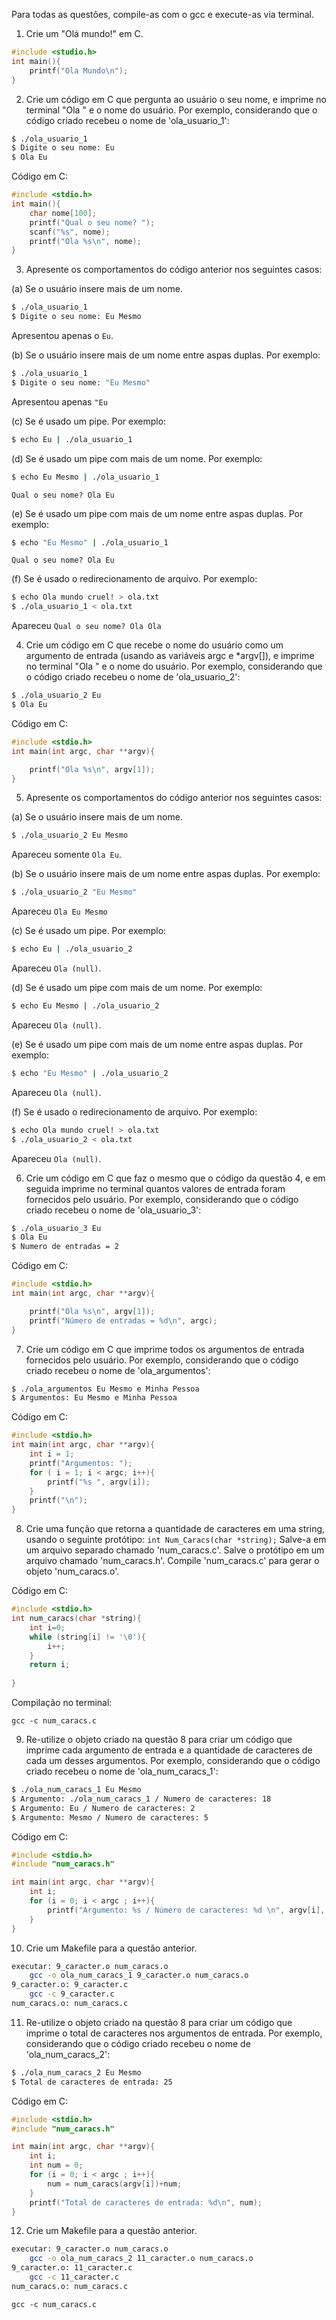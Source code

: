Para todas as questões, compile-as com o gcc e execute-as via terminal.

1. Crie um "Olá mundo!" em C.

```C
#include <studio.h>
int main(){
	printf("Ola Mundo\n");
}
```

2. Crie um código em C que pergunta ao usuário o seu nome, e imprime no terminal "Ola " e o nome do usuário. Por exemplo, considerando que o código criado recebeu o nome de 'ola_usuario_1':

```bash
$ ./ola_usuario_1
$ Digite o seu nome: Eu
$ Ola Eu
```
Código em C:

```C
#include <stdio.h>
int main(){
	char nome[100];
	printf("Qual o seu nome? ");
	scanf("%s", nome);
	printf("Ola %s\n", nome);
}
```

3. Apresente os comportamentos do código anterior nos seguintes casos:

(a) Se o usuário insere mais de um nome.
```bash
$ ./ola_usuario_1
$ Digite o seu nome: Eu Mesmo
```

Apresentou apenas o `Eu`.

(b) Se o usuário insere mais de um nome entre aspas duplas. Por exemplo:
```bash
$ ./ola_usuario_1
$ Digite o seu nome: "Eu Mesmo"
```

Apresentou apenas `"Eu`

(c) Se é usado um pipe. Por exemplo:
```bash
$ echo Eu | ./ola_usuario_1
```

(d) Se é usado um pipe com mais de um nome. Por exemplo:
```bash
$ echo Eu Mesmo | ./ola_usuario_1
```

```besh
Qual o seu nome? Ola Eu
```

(e) Se é usado um pipe com mais de um nome entre aspas duplas. Por exemplo:
```bash
$ echo "Eu Mesmo" | ./ola_usuario_1
```
```besh
Qual o seu nome? Ola Eu
```


(f) Se é usado o redirecionamento de arquivo. Por exemplo:
```bash
$ echo Ola mundo cruel! > ola.txt
$ ./ola_usuario_1 < ola.txt
```

Apareceu `Qual o seu nome? Ola Ola`

4. Crie um código em C que recebe o nome do usuário como um argumento de entrada (usando as variáveis argc e *argv[]), e imprime no terminal "Ola " e o nome do usuário. Por exemplo, considerando que o código criado recebeu o nome de 'ola_usuario_2':

```bash
$ ./ola_usuario_2 Eu
$ Ola Eu
```
Código em C:

```C
#include <stdio.h>
int main(int argc, char **argv){

	printf("Ola %s\n", argv[1]);
}
```

5. Apresente os comportamentos do código anterior nos seguintes casos:

(a) Se o usuário insere mais de um nome.
```bash
$ ./ola_usuario_2 Eu Mesmo
```

Apareceu somente `Ola Eu`.

(b) Se o usuário insere mais de um nome entre aspas duplas. Por exemplo:
```bash
$ ./ola_usuario_2 "Eu Mesmo"
```

Apareceu `Ola Eu Mesmo`

(c) Se é usado um pipe. Por exemplo:
```bash
$ echo Eu | ./ola_usuario_2
```

Apareceu `Ola (null)`.

(d) Se é usado um pipe com mais de um nome. Por exemplo:
```bash
$ echo Eu Mesmo | ./ola_usuario_2
```
Apareceu `Ola (null)`.

(e) Se é usado um pipe com mais de um nome entre aspas duplas. Por exemplo:
```bash
$ echo "Eu Mesmo" | ./ola_usuario_2
```
Apareceu `Ola (null)`.

(f) Se é usado o redirecionamento de arquivo. Por exemplo:
```bash
$ echo Ola mundo cruel! > ola.txt
$ ./ola_usuario_2 < ola.txt
```
Apareceu `Ola (null)`.

6. Crie um código em C que faz o mesmo que o código da questão 4, e em seguida imprime no terminal quantos valores de entrada foram fornecidos pelo usuário. Por exemplo, considerando que o código criado recebeu o nome de 'ola_usuario_3':

```bash
$ ./ola_usuario_3 Eu
$ Ola Eu
$ Numero de entradas = 2
```

Código em C:

```C
#include <stdio.h>
int main(int argc, char **argv){

	printf("Ola %s\n", argv[1]);
	printf("Número de entradas = %d\n", argc);
}
```

7. Crie um código em C que imprime todos os argumentos de entrada fornecidos pelo usuário. Por exemplo, considerando que o código criado recebeu o nome de 'ola_argumentos':

```bash
$ ./ola_argumentos Eu Mesmo e Minha Pessoa
$ Argumentos: Eu Mesmo e Minha Pessoa
```
Código em C:

```C
#include <stdio.h>
int main(int argc, char **argv){
	int i = 1;
	printf("Argumentos: ");
	for ( i = 1; i < argc; i++){
		printf("%s ", argv[i]);
	}
	printf("\n");
}
```

8. Crie uma função que retorna a quantidade de caracteres em uma string, usando o seguinte protótipo:
`int Num_Caracs(char *string);` Salve-a em um arquivo separado chamado 'num_caracs.c'. Salve o protótipo em um arquivo chamado 'num_caracs.h'. Compile 'num_caracs.c' para gerar o objeto 'num_caracs.o'.

Código em C:

```C
#include <stdio.h>
int num_caracs(char *string){
	int i=0;
	while (string[i] != '\0'){
		i++;
	}
	return i;
	
}
```

Compilação no terminal:

```bech
gcc -c num_caracs.c

```

9. Re-utilize o objeto criado na questão 8 para criar um código que imprime cada argumento de entrada e a quantidade de caracteres de cada um desses argumentos. Por exemplo, considerando que o código criado recebeu o nome de 'ola_num_caracs_1':

```bash
$ ./ola_num_caracs_1 Eu Mesmo
$ Argumento: ./ola_num_caracs_1 / Numero de caracteres: 18
$ Argumento: Eu / Numero de caracteres: 2
$ Argumento: Mesmo / Numero de caracteres: 5
```
Código em C:

```C
#include <stdio.h>
#include "num_caracs.h"

int main(int argc, char **argv){
	int i;
	for (i = 0; i < argc ; i++){
		printf("Argumento: %s / Número de caracteres: %d \n", argv[i], num_caracs(argv[i]));
	}
}
```

10. Crie um Makefile para a questão anterior.

```bash
executar: 9_caracter.o num_caracs.o
	gcc -o ola_num_caracs_1 9_caracter.o num_caracs.o
9_caracter.o: 9_caracter.c
	gcc -c 9_caracter.c
num_caracs.o: num_caracs.c
```

11. Re-utilize o objeto criado na questão 8 para criar um código que imprime o total de caracteres nos argumentos de entrada. Por exemplo, considerando que o código criado recebeu o nome de 'ola_num_caracs_2':

```bash
$ ./ola_num_caracs_2 Eu Mesmo
$ Total de caracteres de entrada: 25
```

Código em C:

```C
#include <stdio.h>
#include "num_caracs.h"

int main(int argc, char **argv){
	int i;
	int num = 0;
	for (i = 0; i < argc ; i++){
		num = num_caracs(argv[i])+num;
	}
	printf("Total de caracteres de entrada: %d\n", num);
}
```

12. Crie um Makefile para a questão anterior.

```bash
executar: 9_caracter.o num_caracs.o
	gcc -o ola_num_caracs_2 11_caracter.o num_caracs.o
9_caracter.o: 11_caracter.c
	gcc -c 11_caracter.c
num_caracs.o: num_caracs.c
```
	gcc -c num_caracs.c
